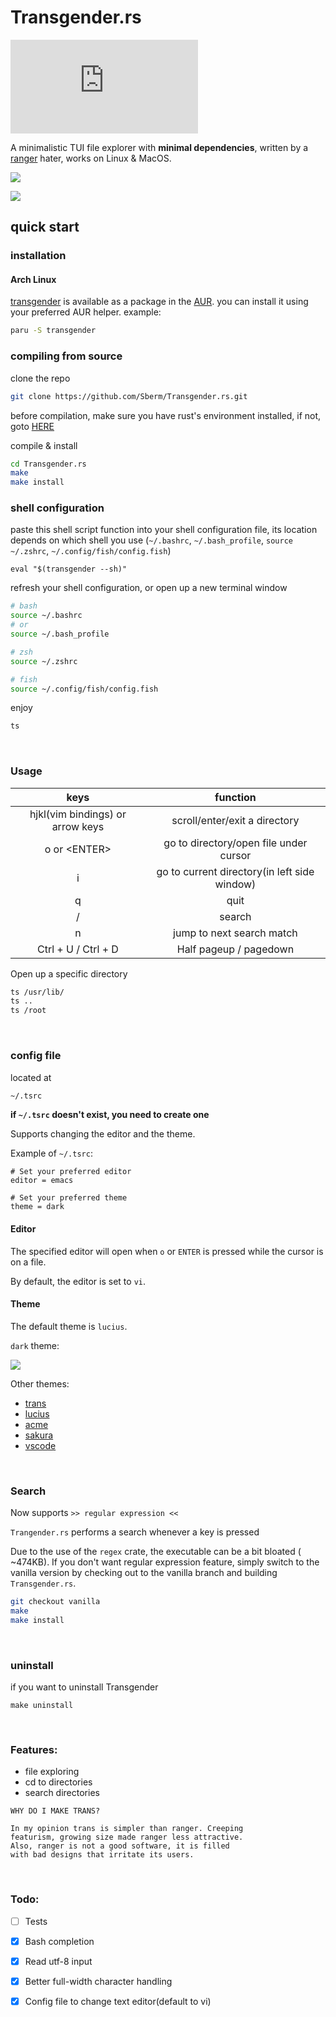 # Transgender.rs

[![version][version-badge]][version-url]

[version-badge]: https://img.shields.io/github/v/release/sberm/Transgender.rs
[version-url]: https://github.com/Sberm/Transgender.rs/releases

A minimalistic TUI file explorer with **minimal dependencies**, written by a [ranger](https://github.com/ranger/ranger) hater, works on Linux & MacOS.

![](img/trans_.jpg)

![](img/lucius.jpg)

## quick start

### installation

#### Arch Linux

[transgender](https://aur.archlinux.org/packages/transgender) is available as a package in the [AUR](https://aur.archlinux.org). you can install it using your preferred AUR helper. example:

```sh
paru -S transgender
```

### compiling from source

clone the repo
```bash
git clone https://github.com/Sberm/Transgender.rs.git
```

before compilation, make sure you have rust's environment installed, if not, goto [HERE](https://www.rust-lang.org/tools/install)

compile & install
```bash
cd Transgender.rs
make
make install
```

### shell configuration

paste this shell script function into your shell configuration file, its location depends on which shell you use (`~/.bashrc`, `~/.bash_profile`, `source ~/.zshrc`, `~/.config/fish/config.fish`)
```
eval "$(transgender --sh)"
```

refresh your shell configuration, or open up a new terminal window
```bash
# bash
source ~/.bashrc
# or
source ~/.bash_profile

# zsh
source ~/.zshrc

# fish
source ~/.config/fish/config.fish

```

enjoy
```bash
ts
```

<br/>

### Usage

| keys                             | function                                     |
| :---:                            | :---:                                        |
| hjkl(vim bindings) or arrow keys | scroll/enter/exit a directory                |
| o or \<ENTER\>                   | go to directory/open file under cursor       |
| i                                | go to current directory(in left side window) |
| q                                | quit                                         |
| /                                | search                                       |
| n                                | jump to next search match                    |
| Ctrl + U / Ctrl + D              | Half pageup / pagedown                       |

Open up a specific directory
```bash
ts /usr/lib/
ts ..
ts /root
```

<br/>

### config file
located at
```bash
~/.tsrc
```

**if `~/.tsrc` doesn't exist, you need to create one**

Supports changing the editor and the theme.

Example of `~/.tsrc`:

```tsrc
# Set your preferred editor
editor = emacs

# Set your preferred theme
theme = dark
```

#### Editor

The specified editor will open when `o` or `ENTER` is pressed while the cursor is on a file.

By default, the editor is set to `vi`.

#### Theme

The default theme is `lucius`.

`dark` theme:

![](img/dark.jpg)

Other themes:

* [trans](https://imgur.com/a/m4dmLig)
* [lucius](https://github.com/jonathanfilip/lucius)
* [acme](https://github.com/ianyepan/acme-emacs-theme)
* [sakura](https://imgur.com/a/5YhgVMG)
* [vscode](https://github.com/Mofiqul/vscode.nvim)

<br/>

### Search

Now supports `>> regular expression <<`

`Trangender.rs` performs a search whenever a key is pressed

Due to the use of the `regex` crate, the executable can be a bit bloated (
~474KB). If you don't want regular expression feature, simply switch to the
vanilla version by checking out to the vanilla branch and building
`Transgender.rs`.

```bash
git checkout vanilla
make
make install
```

<br/>

### uninstall

if you want to uninstall Transgender
```
make uninstall
```

<br/>

### Features:

* file exploring
* cd to directories
* search directories

```
WHY DO I MAKE TRANS?

In my opinion trans is simpler than ranger. Creeping
featurism, growing size made ranger less attractive. 
Also, ranger is not a good software, it is filled
with bad designs that irritate its users.
```

<br/>

### Todo:

- [ ] Tests

- [x] Bash completion

- [x] Read utf-8 input

- [x] Better full-width character handling

- [x] Config file to change text editor(default to vi)
